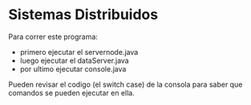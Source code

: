 # Sistemas Distribuidos
Para correr este programa:
- primero ejecutar el servernode.java
- luego ejecutar el dataServer.java
- por ultimo ejecutar console.java

Pueden revisar el codigo (el switch case) de la consola para saber que comandos se pueden ejecutar en ella.